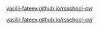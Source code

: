 [vasilii-fateev.github.io/rsschool-cv/](https://vasilii-fateev.github.io/rsschool-cv/cv)

[vasilii-fateev.github.io/rsschool-cv/](https://vasilii-fateev.github.io/rsschool-cv/)
